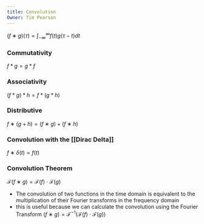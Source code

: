 ```yaml
---
title: Convolution
Owner: Tim Pearson
---
```

$(f∗g)(\tau)=∫ _{-\infty}^{\infty} f(t)g(\tau−t)dt$
### **Commutativity**
$f \ast g = g \ast f$
### **Associativity**
$(f \ast g)\ast h = f \ast (g \ast h)$
### **Distributive**
$f∗(g+h)=(f∗g)+(f∗h)$
### Convolution with the [[Dirac Delta]]
$f∗δ(t)=f(t)$
### Convolution Theorem
$\mathscr{F}(f∗g)=\mathscr{F}(f)⋅\mathscr{F}(g)$
- The convolution of two functions in the time domain is equivalent to the multiplication of their Fourier transforms in the frequency domain
- this is useful because we can calculate the convolution using the Fourier Transform
$(f∗g)=\mathscr{F}^{-1}(\mathscr{F}(f)⋅\mathscr{F}(g))$